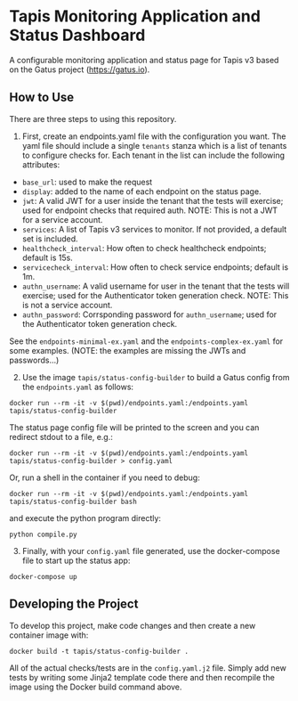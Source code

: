 # Tapis Monitoring Application and Status Dashboard 

A configurable monitoring application and status page for Tapis v3 based on the Gatus project (https://gatus.io).

## How to Use
There are three steps to using this repository. 

1) First, create an endpoints.yaml file with the configuration you want. The yaml file should 
include a single `tenants` stanza which is a list of tenants to configure checks for. Each
tenant in the list can include the following attributes:
  - `base_url`: used to make the request
  - `display`: added to the name of each endpoint on the status page.
  - `jwt`: A valid JWT for a user inside the tenant that the tests will exercise; used for endpoint checks that required auth. NOTE: This is not a JWT for a service account.
  - `services`: A list of Tapis v3 services to monitor. If not provided, a default set is included.
  - `healthcheck_interval`: How often to check healthcheck endpoints; default is 15s.
  - `servicecheck_interval`: How often to check service endpoints; default is 1m.
  - `authn_username`: A valid username for user in the tenant that the tests will exercise; used for the Authenticator token generation check. NOTE: This is not a service account.
  - `authn_password`: Corrsponding password for `authn_username`; used for the Authenticator token generation check.

See the `endpoints-minimal-ex.yaml` and the `endpoints-complex-ex.yaml` for some examples. (NOTE:
the examples are missing the JWTs and passwords...)

2) Use the image `tapis/status-config-builder` to build a Gatus config from the `endpoints.yaml` 
as follows:

```
docker run --rm -it -v $(pwd)/endpoints.yaml:/endpoints.yaml tapis/status-config-builder 
```
The status page config file will be printed to the screen and you can redirect stdout to a file, e.g.:

```
docker run --rm -it -v $(pwd)/endpoints.yaml:/endpoints.yaml tapis/status-config-builder > config.yaml
```

Or, run a shell in the container if you need to debug:
```
docker run --rm -it -v $(pwd)/endpoints.yaml:/endpoints.yaml tapis/status-config-builder bash
```
and execute the python program directly:
```
python compile.py
```

3) Finally, with your `config.yaml` file generated, use the docker-compose file to start up the 
status app:

```
docker-compose up
```


## Developing the Project

To develop this project, make code changes and then create a new container image with:
```
docker build -t tapis/status-config-builder .
```

All of the actual checks/tests are in the `config.yaml.j2` file. Simply add new tests by 
writing some Jinja2 template code there and then recompile the image using the Docker build
command above. 